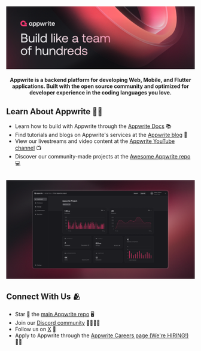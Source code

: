 <br />
<p align="center">
    <a href="https://appwrite.io" target="_blank"><img src="/profile/images/banner.png" alt="Appwrite Banner"></a>
    <br />
    <br />
    <b>Appwrite is a backend platform for developing Web, Mobile, and Flutter applications. Built with the open source community and optimized for developer experience in the coding languages you love.</b>
</p>

<h2>Learn About Appwrite 🧑‍🎓</h2>

<ul>
    <li>Learn how to build with Appwrite through the <a href="https://appwrite.io/docs">Appwrite Docs</a> 📚 </li>
    <li>Find tutorials and blogs on Appwrite's services at the <a href="https://appwrite.io/blog">Appwrite blog</a> 📝</li>
    <li>View our livestreams and video content at the <a href="https://youtube.com/c/Appwrite">Appwrite YouTube channel</a> 📺</li>
    <li>Discover our community-made projects at the <a href="https://github.com/appwrite/awesome-appwrite">Awesome Appwrite repo</a> 💻</li>
</ul>

<br />
<a href="https://github.com/appwrite/appwrite"><img height=auto src="https://raw.githubusercontent.com/appwrite/appwrite/master/public/images/github.png" alt="Visit the Appwrite repo"></a>

<h2>Connect With Us 🫂</h2>
<ul>
    <li>Star 🌟 the <a href="https://github.com/appwrite/appwrite/stargazers">main Appwrite repo</a> 🖥️</li>
    <li>Join our <a href="https://appwrite.io/discord?r=orgrepo">Discord community</a> 👨‍👩‍👧‍👦</li>
    <li>Follow us on <a href="https://x.com/appwrite">X</a> 🐤</li>
    <li>Apply to Appwrite through the <a href="https://appwrite.io/company/careers">Appwrite Careers page (We're HIRING!)</a> 🧑‍💻</li>
</ul>
